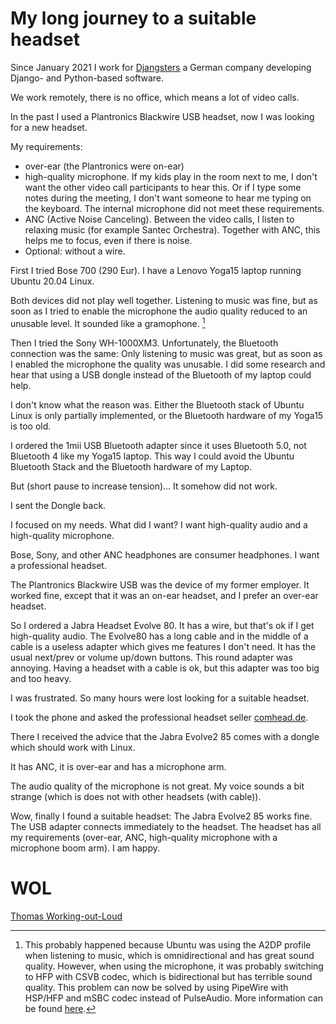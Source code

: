 # My long journey to a suitable headset

Since January 2021 I work for [Djangsters](//djangsters.de) a German
company developing Django- and Python-based software.

We work remotely, there is no office, which means a lot of video calls.

In the past I used a Plantronics Blackwire USB headset, now I was looking
for a new headset.

My requirements:

* over-ear (the Plantronics were on-ear)
* high-quality microphone. If my kids play in the room next to me, I don't want the other video call participants to hear this. Or if I type some notes during the meeting, I don't want someone to hear me typing on the keyboard. The internal microphone did not meet these requirements.
* ANC (Active Noise Canceling). Between the video calls, I listen to relaxing music (for example Santec Orchestra). Together with ANC, this helps me to focus, even if there is noise.
* Optional: without a wire.

First I tried Bose 700 (290 Eur). I have a Lenovo Yoga15 laptop running Ubuntu 20.04 Linux.

Both devices did not play well together. Listening to music was fine, but as soon as I tried to enable the microphone the audio quality reduced to an unusable level. It sounded like a gramophone. [^1]

Then I tried the Sony WH-1000XM3. Unfortunately, the Bluetooth connection was the same: Only listening to music was great, but as soon as I enabled the microphone the quality was unusable. I did some research and hear that using a USB dongle instead of the Bluetooth of my laptop could help.

I don't know what the reason was. Either the Bluetooth stack of Ubuntu Linux is only partially implemented, or the Bluetooth hardware of my Yoga15 is too old.

I ordered the 1mii USB Bluetooth adapter since it uses Bluetooth 5.0, not Bluetooth 4 like my Yoga15 laptop. This way I could avoid the Ubuntu Bluetooth Stack and the Bluetooth hardware of my Laptop.

But (short pause to increase tension)... It somehow did not work.

I sent the Dongle back.

I focused on my needs. What did I want? I want high-quality audio and a high-quality microphone. 

Bose, Sony, and other ANC headphones are consumer headphones. I want a professional headset.

The Plantronics Blackwire USB was the device of my former employer. It worked fine, except that it was an on-ear headset, and I prefer an over-ear headset.

So I ordered a Jabra Headset Evolve 80. It has a wire, but that's ok if I get high-quality audio. The Evolve80 has a long cable and in the middle of a cable is a useless adapter which gives me features I don't need. It has the usual next/prev or volume up/down buttons. This round adapter was annoying. Having a headset with a cable is ok, but this adapter was too big and too heavy.

I was frustrated. So many hours were lost looking for a suitable headset.

I took the phone and asked the professional headset seller [comhead.de](https://www.comhead.de/).

There I received the advice that the Jabra Evolve2 85 comes with a dongle which should work with Linux.

It has ANC, it is over-ear and has a microphone arm.

The audio quality of the microphone is not great. My voice sounds a bit strange (which is does not with other headsets (with cable)).

Wow, finally I found a suitable headset: The Jabra Evolve2 85 works fine. The USB adapter connects immediately to the headset. The headset has all my requirements (over-ear, ANC, high-quality microphone with a microphone boom arm). I am happy.


# WOL


[Thomas Working-out-Loud](//github.com/guettli/wol)


[^1]: This probably happened because Ubuntu was using the A2DP profile  when listening to music, which is omnidirectional and has great sound quality. However, when using the microphone, it was probably switching to HFP with CSVB codec, which is bidirectional but has terrible sound quality. This problem can now be solved by using PipeWire with HSP/HFP and mSBC codec instead of PulseAudio. More information can be found [here](https://unix.stackexchange.com/questions/616973/use-high-quality-codec-and-microphone-simultaneously-with-bluetooth-headset).
